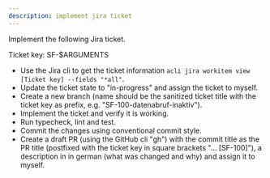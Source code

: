 ```yaml
---
description: implement jira ticket
---
```


Implement the following Jira ticket.

Ticket key: SF-$ARGUMENTS

- Use the Jira cli to get the ticket information `acli jira workitem view [Ticket key] --fields "*all"`.
- Update the ticket state to "in-progress" and assign the ticket to myself.
- Create a new branch (name should be the sanitized ticket title with the ticket key as prefix, e.g. "SF-100-datenabruf-inaktiv").
- Implement the ticket and verify it is working.
- Run typecheck, lint and test.
- Commit the changes using conventional commit style.
- Create a draft PR (using the GitHub cli "gh") with the commit title as the PR title (postfixed with the ticket key in square brackets "… [SF-100]"), a description in in german (what was changed and why) and assign it to myself.
